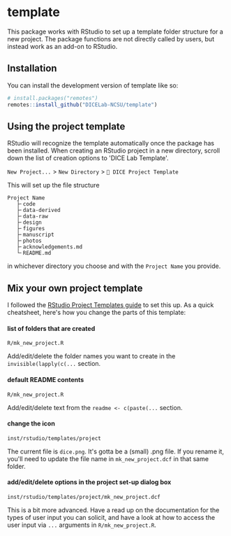 # template

This package works with RStudio to set up a template folder structure for a new project. The 
package functions are not directly called by users, but instead work as an add-on to RStudio.

## Installation

You can install the development version of template like so:

``` r
# install.packages("remotes")
remotes::install_github("DICELab-NCSU/template")
```

## Using the project template
RStudio will recognize the template automatically once the package has been installed. When creating an RStudio project in a new 
directory, scroll down the list of creation options to 'DICE Lab Template'.

`New Project...` > `New Directory` > `🎲 DICE Project Template`

This will set up the file structure
```
Project Name
   ├╴code
   ├╴data-derived
   ├╴data-raw
   ├╴design
   ├╴figures
   ├╴manuscript
   ├╴photos
   ├╴acknowledgements.md
   └╴README.md
```
in whichever directory you choose and with the `Project Name` you provide.

## Mix your own project template
I followed the [RStudio Project Templates guide](https://rstudio.github.io/rstudio-extensions/rstudio_project_templates.html) to set this up. As a quick cheatsheet, here's how you change the parts of this template:

#### list of folders that are created
`R/mk_new_project.R`

Add/edit/delete the folder names you want to create in the `invisible(lapply(c(...` section.

#### default README contents
`R/mk_new_project.R`

Add/edit/delete text from the `readme <- c(paste(...` section.

#### change the icon
`inst/rstudio/templates/project`

The current file is `dice.png`. It's gotta be a (small) .png file. If you rename it, you'll need to update the file name in `mk_new_project.dcf` in that same folder.

#### add/edit/delete options in the project set-up dialog box
`inst/rstudio/templates/project/mk_new_project.dcf`

This is a bit more advanced. Have a read up on the documentation for the types of user input you can solicit, and have a look at how to access the user input via `...` arguments in `R/mk_new_project.R`.
